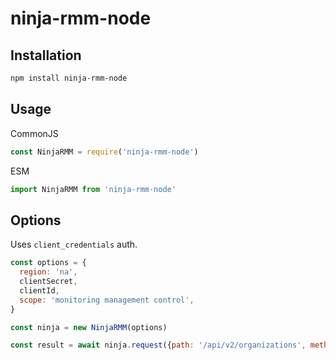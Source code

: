 # ninja-rmm-node

## Installation

```bash
npm install ninja-rmm-node
```

## Usage

CommonJS

```javascript
const NinjaRMM = require('ninja-rmm-node')
```

ESM
```javascript
import NinjaRMM from 'ninja-rmm-node'
```

## Options

Uses `client_credentials` auth. 

```javascript
const options = {
  region: 'na',
  clientSecret,
  clientId,
  scope: 'monitoring management control',
}

const ninja = new NinjaRMM(options)
```

```javascript
const result = await ninja.request({path: '/api/v2/organizations', method: 'get'})
```
